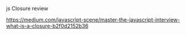 js Closure review

https://medium.com/javascript-scene/master-the-javascript-interview-what-is-a-closure-b2f0d2152b36
